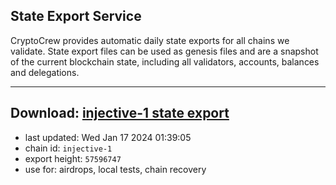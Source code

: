 ## State Export Service
CryptoCrew provides automatic daily state exports for all chains we validate. State export files can be used as genesis files and are a snapshot of the current blockchain state, including all validators, accounts, balances and delegations.

---
**Download: [injective-1 state export](https://dl.ccvalidators.com/SERVICE/injective/injective-1_export_57596747.json)**
---

- last updated: Wed Jan 17 2024 01:39:05
- chain id: `injective-1`
- export height: `57596747`
- use for: airdrops, local tests, chain recovery
